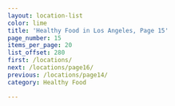 ```yaml
---
layout: location-list
color: lime
title: 'Healthy Food in Los Angeles, Page 15'
page_number: 15
items_per_page: 20
list_offset: 280
first: /locations/
next: /locations/page16/
previous: /locations/page14/
category: Healthy Food

---
```

